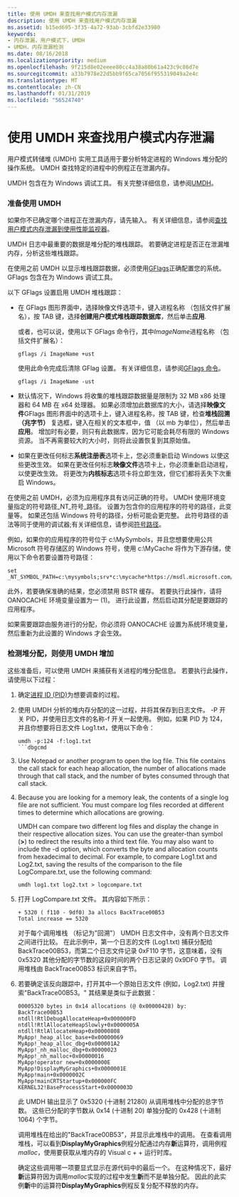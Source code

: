 ```yaml
---
title: 使用 UMDH 来查找用户模式内存泄漏
description: 使用 UMDH 来查找用户模式内存泄漏
ms.assetid: b15ed695-3f35-4a72-93ab-3cbfd2e33980
keywords:
- 内存泄漏，用户模式下，UMDH
- UMDH，内存泄漏检测
ms.date: 08/16/2018
ms.localizationpriority: medium
ms.openlocfilehash: 9f215d8e02eeee80cc4a38a80b61a423c9c86d7e
ms.sourcegitcommit: a33b7978e22d5bb9f65ca7056f955319049a2e4c
ms.translationtype: MT
ms.contentlocale: zh-CN
ms.lasthandoff: 01/31/2019
ms.locfileid: "56524740"
---
```

# <a name="using-umdh-to-find-a-user-mode-memory-leak"></a>使用 UMDH 来查找用户模式内存泄漏


用户模式转储堆 (UMDH) 实用工具适用于要分析特定进程的 Windows 堆分配的操作系统。 UMDH 查找特定的进程中的例程正在泄漏内存。

UMDH 包含在为 Windows 调试工具。 有关完整详细信息，请参阅[UMDH](umdh.md)。

### <a name="span-idpreparingtouseumdhspanspan-idpreparingtouseumdhspanpreparing-to-use-umdh"></a><span id="preparing_to_use_umdh"></span><span id="PREPARING_TO_USE_UMDH"></span>准备使用 UMDH

如果你不已确定哪个进程正在泄漏内存，请先输入。 有关详细信息，请参阅[查找用户模式内存泄漏到使用性能监视器](using-performance-monitor-to-find-a-user-mode-memory-leak.md)。

UMDH 日志中最重要的数据是堆分配的堆栈跟踪。 若要确定进程是否正在泄漏堆内存，分析这些堆栈跟踪。

在使用之前 UMDH 以显示堆栈跟踪数据，必须使用[GFlags](gflags.md)正确配置您的系统。 GFlags 包含在为 Windows 调试工具。

以下 GFlags 设置启用 UMDH 堆栈跟踪：

-   在 GFlags 图形界面中，选择映像文件选项卡，键入进程名称 （包括文件扩展名），按 TAB 键，选择**创建用户模式堆栈跟踪数据库**，然后单击**应用**.

    或者，也可以说，使用以下 GFlags 命令行，其中*ImageName*进程名称 （包括文件扩展名）：

    ```dbgcmd
    gflags /i ImageName +ust 
    ```
    使用此命令完成后清除 GFlag 设置。 有关详细信息，请参阅[GFlags 命令](gflags-commands.md)。

    ```dbgcmd
    gflags /i ImageName -ust 
    ```
    

-   默认情况下，Windows 将收集的堆栈跟踪数据量是限制为 32 MB x86 处理器和 64 MB 在 x64 处理器。 如果必须增加此数据库的大小，请选择**映像文件**GFlags 图形界面中的选项卡上，键入进程名称，按 TAB 键，检查**堆栈回溯 （兆字节）** 复选框，键入在相关的文本框中，值 （以 mb 为单位），然后单击**应用**。 增加时有必要，则只有此数据库，因为它可能会耗尽有限的 Windows 资源。 当不再需要较大的大小时，则将此设置恢复到其原始值。

-   如果在更改任何标志**系统注册表**选项卡上，您必须重新启动 Windows 以使这些更改生效。 如果在更改任何标志**映像文件**选项卡上，你必须重新启动进程，以使更改生效。 将更改为**内核标志**选项卡将立即生效，但它们都将丢失下次重启 Windows。

在使用之前 UMDH，必须为应用程序具有访问正确的符号。 UMDH 使用环境变量指定的符号路径\_NT\_符号\_路径。 设置为包含你的应用程序的符号的路径，此变量等。 如果还包括 Windows 符号的路径，分析可能会更完整。 此符号路径的语法等同于使用的调试器;有关详细信息，请参阅[符号路径](symbol-path.md)。

例如，如果你的应用程序的符号位于 c:\\MySymbols，并且您想要使用公共 Microsoft 符号存储区的 Windows 符号，使用 c:\\MyCache 将作为下游存储，使用以下命令若要设置符号路径：

```console
set _NT_SYMBOL_PATH=c:\mysymbols;srv*c:\mycache*https://msdl.microsoft.com/download/symbols 
```

此外，若要确保准确的结果，您必须禁用 BSTR 缓存。 若要执行此操作，请将 OANOCACHE 环境变量设置为一 (1)。 进行此设置，然后启动其分配是要跟踪的应用程序。

如果需要跟踪由服务进行的分配，你必须将 OANOCACHE 设置为系统环境变量，然后重新为此设置的 Windows 才会生效。


### <a name="span-iddetectingincreasesinheapallocationswithumdhspanspan-iddetectingincreasesinheapallocationswithumdhspandetecting-increases-in-heap-allocations-with-umdh"></a><span id="detecting_increases_in_heap_allocations_with_umdh"></span><span id="DETECTING_INCREASES_IN_HEAP_ALLOCATIONS_WITH_UMDH"></span>检测堆分配，则使用 UMDH 增加

这些准备后，可以使用 UMDH 来捕获有关进程的堆分配信息。 若要执行此操作，请使用以下过程：

1.  确定[进程 ID (PID)](finding-the-process-id.md)为想要调查的过程。

2.  使用 UMDH 分析的堆内存分配的这一过程，并将其保存到日志文件。 -P 开关 PID，并使用日志文件的名称-f 开关一起使用。 例如，如果 PID 为 124，并且你想要将日志文件 Log1.txt，使用以下命令：

    ```console
    umdh -p:124 -f:log1.txt 
    ```dbgcmd

3.  Use Notepad or another program to open the log file. This file contains the call stack for each heap allocation, the number of allocations made through that call stack, and the number of bytes consumed through that call stack.

4.  Because you are looking for a memory leak, the contents of a single log file are not sufficient. You must compare log files recorded at different times to determine which allocations are growing.

    UMDH can compare two different log files and display the change in their respective allocation sizes. You can use the greater-than symbol (**&gt;**) to redirect the results into a third text file. You may also want to include the -d option, which converts the byte and allocation counts from hexadecimal to decimal. For example, to compare Log1.txt and Log2.txt, saving the results of the comparison to the file LogCompare.txt, use the following command:

    ```console
    umdh log1.txt log2.txt > logcompare.txt 
    ```

5.  打开 LogCompare.txt 文件。 其内容如下所示：

    ```text
    + 5320 ( f110 - 9df0) 3a allocs BackTrace00B53 
    Total increase == 5320 
    ```

    对于每个调用堆栈 （标记为"回溯"） UMDH 日志文件中，没有两个日志文件之间进行比较。 在此示例中，第一个日志的文件 (Log1.txt) 捕获分配给 BackTrace00B53，而第二个日志文件记录 0xF110 字节，这意味着，没有 0x5320 其他分配的字节数的这段时间的两个日志记录的 0x9DF0 字节。 调用堆栈由 BackTrace00B53 标识来自字节。

6.  若要确定该反向跟踪中，打开其中一个原始日志文件 (例如，Log2.txt) 并搜索"BackTrace00B53。" 其结果是类似于此数据：

    ```text
    00005320 bytes in 0x14 allocations (@ 0x00000428) by: BackTrace00B53
    ntdll!RtlDebugAllocateHeap+0x000000FD
    ntdll!RtlAllocateHeapSlowly+0x0000005A
    ntdll!RtlAllocateHeap+0x00000808
    MyApp!_heap_alloc_base+0x00000069
    MyApp!_heap_alloc_dbg+0x000001A2
    MyApp!_nh_malloc_dbg+0x00000023
    MyApp!_nh_malloc+0x00000016
    MyApp!operator new+0x0000000E
    MyApp!DisplayMyGraphics+0x0000001E
    MyApp!main+0x0000002C
    MyApp!mainCRTStartup+0x000000FC
    KERNEL32!BaseProcessStart+0x0000003D 
    ```

    此 UMDH 输出显示了 0x5320 (十进制 21280) 从调用堆栈中分配的总字节数。 这些已分配的字节数从 0x14 (十进制 20) 单独分配的 0x428 (十进制 1064) 个字节。

    调用堆栈在给出的"BackTrace00B53"，并显示此堆栈中的调用。 在查看调用堆栈，可以看到**DisplayMyGraphics**例程分配通过内存**新**运算符，调用例程*malloc*，使用要获取从堆内存的 Visual c + + 运行时库。

    确定这些调用哪一项要显式显示在源代码中的最后一个。 在这种情况下，最好**新**运算符因为调用*malloc*实现的过程中发生**新**而不是单独分配。 因此的此实例**新**中的运算符**DisplayMyGraphics**例程反复分配不释放的内存。

 

 





